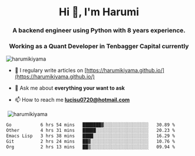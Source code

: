 <h1 align="center">Hi 👋, I'm Harumi</h1>
<h3 align="center">A backend engineer using <b>Python</b> with 8 years experience.</h3>
<h3 align="center">Working as a Quant Developer in <b>Tenbagger Capital</b> currently</h3>

<p align="left"> <img src="https://komarev.com/ghpvc/?username=harumikiyama" alt="harumikiyama" /> </p>


- 📝 I regulary write articles on [https://harumikiyama.github.io/](https://harumikiyama.github.io/)

- 💬 Ask me about **everything your want to ask**

- 📫 How to reach me **lucisu0720@hotmail.com**

<p>&nbsp;<img align="center" src="https://github-readme-stats.vercel.app/api?username=harumikiyama&show_icons=true" alt="harumikiyama" /></p>


<!--START_SECTION:waka-->

```txt
Go           6 hrs 54 mins   ███████▓░░░░░░░░░░░░░░░░░   30.89 %
Other        4 hrs 31 mins   █████░░░░░░░░░░░░░░░░░░░░   20.23 %
Emacs Lisp   3 hrs 38 mins   ████░░░░░░░░░░░░░░░░░░░░░   16.29 %
Git          2 hrs 24 mins   ██▓░░░░░░░░░░░░░░░░░░░░░░   10.76 %
Org          2 hrs 13 mins   ██▒░░░░░░░░░░░░░░░░░░░░░░   09.94 %
```

<!--END_SECTION:waka-->
